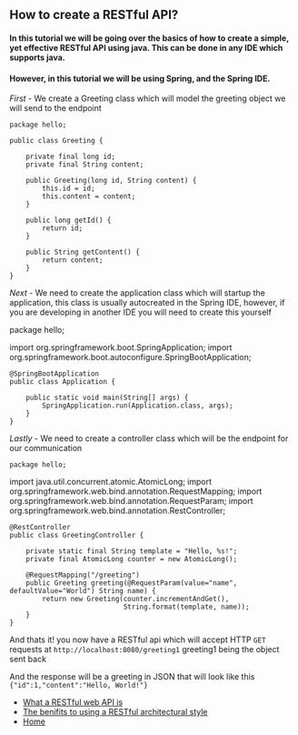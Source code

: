 ## How to create a RESTful API?
#### In this tutorial we will be going over the basics of how to create a simple, yet effective RESTful API using java. This can be done in any IDE which supports java.
#### However, in this tutorial we will be using Spring, and the Spring IDE.

*First* - We create a Greeting class which will model the greeting object we will send to the endpoint

    package hello;

    public class Greeting {

        private final long id;
        private final String content;

        public Greeting(long id, String content) {
            this.id = id;
            this.content = content;
        }

        public long getId() {
            return id;
        }

        public String getContent() {
            return content;
        }
    }

*Next* - We need to create the application class which will startup the application, this class is usually autocreated in the Spring IDE, however, if you are developing in another IDE you will need to create this yourself

package hello;

import org.springframework.boot.SpringApplication;
import org.springframework.boot.autoconfigure.SpringBootApplication;


    @SpringBootApplication
    public class Application {

        public static void main(String[] args) {
            SpringApplication.run(Application.class, args);
        }
    }
    
*Lastly* - We need to create a controller class which will be the endpoint for our communication

    package hello;

import java.util.concurrent.atomic.AtomicLong;
import org.springframework.web.bind.annotation.RequestMapping;
import org.springframework.web.bind.annotation.RequestParam;
import org.springframework.web.bind.annotation.RestController;

    @RestController
    public class GreetingController {

        private static final String template = "Hello, %s!";
        private final AtomicLong counter = new AtomicLong();

        @RequestMapping("/greeting")
        public Greeting greeting(@RequestParam(value="name", defaultValue="World") String name) {
            return new Greeting(counter.incrementAndGet(),
                                String.format(template, name));
        }
    }
    

And thats it! you now have a RESTful api which will accept HTTP `GET` requests at 
   `http://localhost:8080/greeting1` greeting1 being the object sent back
   
And the response will be a greeting in JSON that will look like this
    `{"id":1,"content":"Hello, World!"}`
    
    
    
    
    
    
* [What a RESTful web API is](https://github.com/AbdulEldarrat/Digital_Media_Final_Project-REST_Architecture/blob/master/What%20is%20a%20RESTful%20web%20service%3F.md)
* [The benifits to using a RESTful architectural style](https://github.com/AbdulEldarrat/Digital_Media_Final_Project-REST_Architecture/blob/master/RESTful%20benefits.md)
* [Home](https://github.com/AbdulEldarrat/Digital_Media_Final_Project-REST_Architecture/blob/master/README.md)

